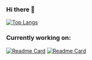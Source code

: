### Hi there 👋


[![Top Langs](https://github-readme-stats.vercel.app/api/top-langs/?username=sahanagana&theme=vue)](https://github.com/anuraghazra/github-readme-stats)


### Currently working on:
[![Readme Card](https://github-readme-stats.vercel.app/api/pin/?username=sahanagana&repo=js-calculator-app&theme=vue)](https://github.com/sahanagana/JS-Calculator-App)
[![Readme Card](https://github-readme-stats.vercel.app/api/pin/?username=sahanagana&repo=sahanagana.github.io&theme=vue)](https://github.com/sahanagana/sahanagana.github.io)
<!--
**sahanagana/sahanagana** is a ✨ _special_ ✨ repository because its `README.md` (this file) appears on your GitHub profile.

Here are some ideas to get you started:

- 🔭 I’m currently working on ...
- 🌱 I’m currently learning ...
- 👯 I’m looking to collaborate on ...
- 🤔 I’m looking for help with ...
- 💬 Ask me about ...
- 📫 How to reach me: ...
- 😄 Pronouns: ...
- ⚡ Fun fact: ...
-->
